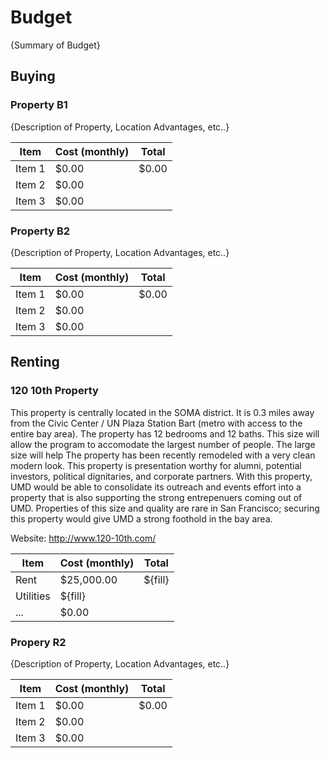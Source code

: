 # Budget

{Summary of Budget}

## Buying

### Property B1
{Description of Property, Location Advantages, etc..}

| Item        	| Cost (monthly)  	| Total |
| ------------- | ----------------- | ----- |
| Item 1   		| $0.00 			| $0.00
| Item 2   		| $0.00 			|
| Item 3   		| $0.00 			|

### Property B2
{Description of Property, Location Advantages, etc..}

| Item        	| Cost (monthly)  	| Total |
| ------------- | ----------------- | ----- |
| Item 1   		| $0.00 			| $0.00
| Item 2   		| $0.00 			|
| Item 3   		| $0.00 			|

## Renting


### 120 10th Property

This property is centrally located in the SOMA district. It is 0.3 miles away from the Civic Center / UN Plaza Station Bart (metro with access to the entire bay area). The property has 12 bedrooms and 12 baths. This size will allow the program to accomodate the largest number of people. The large size will help  The property has been recently remodeled with a very clean modern look. This property is presentation worthy for alumni, potential investors, political dignitaries, and corporate partners. With this property, UMD would be able to consolidate its outreach and events effort into a property that is also supporting the strong entrepenuers coming out of UMD. Properties of this size and quality are rare in San Francisco; securing this property would give UMD a strong foothold in the bay area.

Website: http://www.120-10th.com/

| Item        	| Cost (monthly)  	| Total	 	|
| ------------- | ----------------- | --------- |
| Rent   		| $25,000.00 		| ${fill} 	|
| Utilities		| ${fill} 			|
| ...   		| $0.00 			|

### Propery R2
{Description of Property, Location Advantages, etc..}

| Item        	| Cost (monthly)  	| Total |
| ------------- | ----------------- | ----- |
| Item 1   		| $0.00 			| $0.00
| Item 2   		| $0.00 			|
| Item 3   		| $0.00 			|